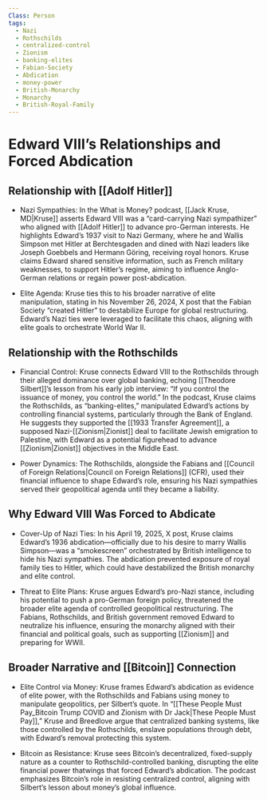 ```yaml
---
Class: Person
tags:
  - Nazi
  - Rothschilds
  - centralized-control
  - Zionism
  - banking-elites
  - Fabian-Society
  - Abdication
  - money-power
  - British-Monarchy
  - Monarchy
  - British-Royal-Family
---
```


# Edward VIII’s Relationships and Forced Abdication

## Relationship with [[Adolf Hitler]]

- Nazi Sympathies: In the What is Money? podcast, [[Jack Kruse, MD|Kruse]] asserts Edward VIII was a “card-carrying Nazi sympathizer” who aligned with [[Adolf Hitler]] to advance pro-German interests. He highlights Edward’s 1937 visit to Nazi Germany, where he and Wallis Simpson met Hitler at Berchtesgaden and dined with Nazi leaders like Joseph Goebbels and Hermann Göring, receiving royal honors. Kruse claims Edward shared sensitive information, such as French military weaknesses, to support Hitler’s regime, aiming to influence Anglo-German relations or regain power post-abdication.
    
- Elite Agenda: Kruse ties this to his broader narrative of elite manipulation, stating in his November 26, 2024, X post that the Fabian Society “created Hitler” to destabilize Europe for global restructuring. Edward’s Nazi ties were leveraged to facilitate this chaos, aligning with elite goals to orchestrate World War II.
    

## Relationship with the Rothschilds

- Financial Control: Kruse connects Edward VIII to the Rothschilds through their alleged dominance over global banking, echoing [[Theodore Silbert]]’s lesson from his early job interview: “If you control the issuance of money, you control the world.” In the podcast, Kruse claims the Rothschilds, as “banking-elites,” manipulated Edward’s actions by controlling financial systems, particularly through the Bank of England. He suggests they supported the [[1933 Transfer Agreement]], a supposed Nazi-[[Zionism|Zionist]] deal to facilitate Jewish emigration to Palestine, with Edward as a potential figurehead to advance [[Zionism|Zionist]] objectives in the Middle East.
    
- Power Dynamics: The Rothschilds, alongside the Fabians and [[Council of Foreign Relations|Council on Foreign Relations]] (CFR), used their financial influence to shape Edward’s role, ensuring his Nazi sympathies served their geopolitical agenda until they became a liability.
    

## Why Edward VIII Was Forced to Abdicate

- Cover-Up of Nazi Ties: In his April 19, 2025, X post, Kruse claims Edward’s 1936 abdication—officially due to his desire to marry Wallis Simpson—was a “smokescreen” orchestrated by British intelligence to hide his Nazi sympathies. The abdication prevented exposure of royal family ties to Hitler, which could have destabilized the British monarchy and elite control.
    
- Threat to Elite Plans: Kruse argues Edward’s pro-Nazi stance, including his potential to push a pro-German foreign policy, threatened the broader elite agenda of controlled geopolitical restructuring. The Fabians, Rothschilds, and British government removed Edward to neutralize his influence, ensuring the monarchy aligned with their financial and political goals, such as supporting [[Zionism]] and preparing for WWII.
    

## Broader Narrative and [[Bitcoin]] Connection

- Elite Control via Money: Kruse frames Edward’s abdication as evidence of elite power, with the Rothschilds and Fabians using money to manipulate geopolitics, per Silbert’s quote. In “[[These People Must Pay_Bitcoin Trump COVID and Zionism with Dr Jack|These People Must Pay]],” Kruse and Breedlove argue that centralized banking systems, like those controlled by the Rothschilds, enslave populations through debt, with Edward’s removal protecting this system.
    
- Bitcoin as Resistance: Kruse sees Bitcoin’s decentralized, fixed-supply nature as a counter to Rothschild-controlled banking, disrupting the elite financial power thatwings that forced Edward’s abdication. The podcast emphasizes Bitcoin’s role in resisting centralized control, aligning with Silbert’s lesson about money’s global influence.